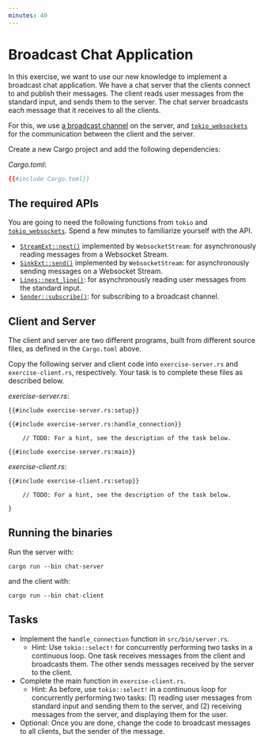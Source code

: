 ```yaml
---
minutes: 40
---
```

# Broadcast Chat Application

In this exercise, we want to use our new knowledge to implement a broadcast
chat application. We have a chat server that the clients connect to and publish
their messages. The client reads user messages from the standard input, and
sends them to the server. The chat server broadcasts each message that it
receives to all the clients.

For this, we use [a broadcast channel][1] on the server, and
[`tokio_websockets`][2] for the communication between the client and the
server.

Create a new Cargo project and add the following dependencies:

_Cargo.toml_:

```toml
{{#include Cargo.toml}}
```

## The required APIs
You are going to need the following functions from `tokio` and
[`tokio_websockets`][2]. Spend a few minutes to familiarize yourself with the
API. 

- [`StreamExt::next()`][3] implemented by `WebsocketStream`: for asynchronously
  reading messages from a Websocket Stream.
- [`SinkExt::send()`][4] implemented by `WebsocketStream`: for asynchronously
  sending messages on a Websocket Stream.
- [`Lines::next_line()`][5]: for asynchronously reading user messages
  from the standard input.
- [`Sender::subscribe()`][6]: for subscribing to a broadcast channel.


## Client and Server

The client and server are two different programs, built from different source
files, as defined in the `Cargo.toml` above.

Copy the following server and client code into `exercise-server.rs` and
`exercise-client.rs`, respectively. Your task is to complete these files as
described below. 

_exercise-server.rs_:

```rust,compile_fail
{{#include exercise-server.rs:setup}}

{{#include exercise-server.rs:handle_connection}}

    // TODO: For a hint, see the description of the task below.

{{#include exercise-server.rs:main}}
```

_exercise-client.rs_:

```rust,compile_fail
{{#include exercise-client.rs:setup}}

    // TODO: For a hint, see the description of the task below.

}
```

## Running the binaries
Run the server with:

```shell
cargo run --bin chat-server
```

and the client with:

```shell
cargo run --bin chat-client
```

## Tasks

* Implement the `handle_connection` function in `src/bin/server.rs`.
  * Hint: Use `tokio::select!` for concurrently performing two tasks in a
    continuous loop. One task receives messages from the client and broadcasts
    them. The other sends messages received by the server to the client.
* Complete the main function in `exercise-client.rs`.
  * Hint: As before, use `tokio::select!` in a continuous loop for concurrently
    performing two tasks: (1) reading user messages from standard input and
    sending them to the server, and (2) receiving messages from the server, and
    displaying them for the user.
* Optional: Once you are done, change the code to broadcast messages to all
  clients, but the sender of the message.

[1]: https://docs.rs/tokio/latest/tokio/sync/broadcast/fn.channel.html
[2]: https://docs.rs/tokio-websockets/0.4.0/tokio_websockets/
[3]: https://docs.rs/futures-util/0.3.28/futures_util/stream/trait.StreamExt.html#method.next
[4]: https://docs.rs/futures-util/0.3.28/futures_util/sink/trait.SinkExt.html#method.send
[5]: https://docs.rs/tokio/latest/tokio/io/struct.Lines.html#method.next_line
[6]: https://docs.rs/tokio/latest/tokio/sync/broadcast/struct.Sender.html#method.subscribe
[7]: https://doc.rust-lang.org/cargo/reference/cargo-targets.html#binaries

